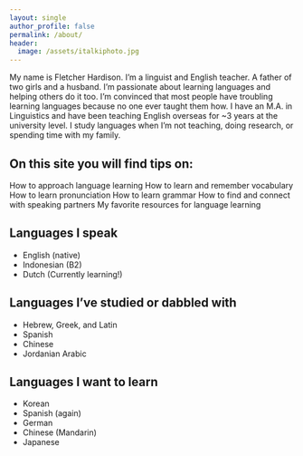 ```yaml
---
layout: single
author_profile: false
permalink: /about/
header:
  image: /assets/italkiphoto.jpg
---
```


My name is Fletcher Hardison. I’m a linguist and English teacher. A father of two girls and a husband. I’m passionate about learning languages and helping others do it too. I’m convinced that most people have troubling learning languages because no one ever taught them how. I have an M.A. in Linguistics and have been teaching English overseas for ~3 years at the university level. I study languages when I’m not teaching, doing research, or spending time with my family.

## On this site you will find tips on:

How to approach language learning
How to learn and remember vocabulary
How to learn pronunciation
How to learn grammar
How to find and connect with speaking partners
My favorite resources for language learning
 

## Languages I speak

* English (native)
* Indonesian (B2)
* Dutch (Currently learning!)

## Languages I’ve studied or dabbled with

* Hebrew, Greek, and Latin
* Spanish
* Chinese
* Jordanian Arabic


## Languages I want to learn

* Korean
* Spanish (again)
* German
* Chinese (Mandarin)
* Japanese

